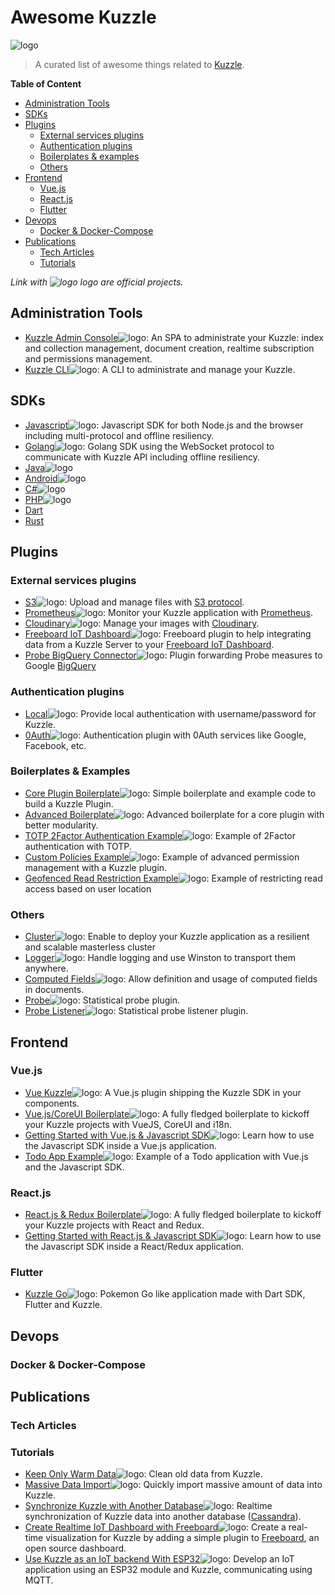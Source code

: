 # Awesome Kuzzle

![logo](https://kuzzle.io/static/public/images/logo_black.png)

> A curated list of awesome things related to [Kuzzle](https://github.com/kuzzleio/kuzzle).

**Table of Content**

- [Administration Tools](#administration-tools)
- [SDKs](#sdks)
- [Plugins](#plugins)
  - [External services plugins](#external-services-plugins)
  - [Authentication plugins](#authentication-plugins)
  - [Boilerplates & examples](#boilerplates--examples)
  - [Others](#others)
- [Frontend](#frontend)
  - [Vue.js](#vuejs)
  - [React.js](#reactjs)
  - [Flutter](#flutter)
- [Devops](#devops)
  - [Docker & Docker-Compose](#docker--docker-compose)
- [Publications](#publications)
  - [Tech Articles](#tech-articles)
  - [Tutorials](#tutorials)

*Link with ![logo](https://raw.githubusercontent.com/kuzzleio/awesome-kuzzle/master/img/logo_black-25x16.png) logo are official projects.*

## Administration Tools

- [Kuzzle Admin Console](https://github.com/kuzzleio/kuzzle-admin-console)![logo](https://raw.githubusercontent.com/kuzzleio/awesome-kuzzle/master/img/logo_black-25x8.png): An SPA to administrate your Kuzzle: index and collection management, document creation, realtime subscription and permissions management.
- [Kuzzle CLI](https://github.com/kuzzleio/kuzzle-cli)![logo](https://raw.githubusercontent.com/kuzzleio/awesome-kuzzle/master/img/logo_black-25x8.png): A CLI to administrate and manage your Kuzzle.

## SDKs

- [Javascript](https://github.com/kuzzleio/sdk-javascript)![logo](https://raw.githubusercontent.com/kuzzleio/awesome-kuzzle/master/img/logo_black-25x8.png): Javascript SDK for both Node.js and the browser including multi-protocol and offline resiliency.
- [Golang](https://github.com/kuzzleio/sdk-go)![logo](https://raw.githubusercontent.com/kuzzleio/awesome-kuzzle/master/img/logo_black-25x8.png): Golang SDK using the WebSocket protocol to communicate with Kuzzle API including offline resiliency.
- [Java](https://github.com/kuzzleio/sdk-java)![logo](https://raw.githubusercontent.com/kuzzleio/awesome-kuzzle/master/img/logo_black-25x8.png)
- [Android](https://github.com/kuzzleio/sdk-android)![logo](https://raw.githubusercontent.com/kuzzleio/awesome-kuzzle/master/img/logo_black-25x8.png)
- [C#](https://github.com/kuzzleio/sdk-csharp)![logo](https://raw.githubusercontent.com/kuzzleio/awesome-kuzzle/master/img/logo_black-25x8.png)
- [PHP](https://github.com/kuzzleio/sdk-php)![logo](https://raw.githubusercontent.com/kuzzleio/awesome-kuzzle/master/img/logo_black-25x8.png)
- [Dart](https://github.com/prijindal/kuzzle_dart)
- [Rust](https://github.com/alexandrebouthinon/kuzzle-sdk-rust)

## Plugins

### External services plugins
- [S3](https://github.com/kuzzleio/kuzzle-plugin-s3)![logo](https://raw.githubusercontent.com/kuzzleio/awesome-kuzzle/master/img/logo_black-25x8.png): Upload and manage files with [S3 protocol](https://help.servmask.com/knowledgebase/list-of-s3-compatible-storage-providers/).
- [Prometheus](https://github.com/kuzzleio/kuzzle-plugin-prometheus)![logo](https://raw.githubusercontent.com/kuzzleio/awesome-kuzzle/master/img/logo_black-25x8.png): Monitor your Kuzzle application with [Prometheus](https://prometheus.io).
- [Cloudinary](https://github.com/kuzzleio/kuzzle-plugin-cloudinary)![logo](https://raw.githubusercontent.com/kuzzleio/awesome-kuzzle/master/img/logo_black-25x8.png): Manage your images with [Cloudinary](https://cloudinary.com).
- [Freeboard IoT Dashboard](https://github.com/kuzzleio/kuzzle-freeboard-plugin)![logo](https://raw.githubusercontent.com/kuzzleio/awesome-kuzzle/master/img/logo_black-25x8.png): Freeboard plugin to help integrating data from a Kuzzle Server to your [Freeboard IoT Dashboard](https://freeboard.io).
- [Probe BigQuery Connector](https://github.com/kuzzleio/kdc-bigquery-connector)![logo](https://raw.githubusercontent.com/kuzzleio/awesome-kuzzle/master/img/logo_black-25x8.png): Plugin forwarding Probe measures to Google [BigQuery](https://cloud.google.com/bigquery/) 

### Authentication plugins
- [Local](https://github.com/kuzzleio/kuzzle-plugin-auth-passport-local)![logo](https://raw.githubusercontent.com/kuzzleio/awesome-kuzzle/master/img/logo_black-25x8.png): Provide local authentication with username/password for Kuzzle.
- [0Auth](https://github.com/kuzzleio/kuzzle-plugin-auth-passport-oauth)![logo](https://raw.githubusercontent.com/kuzzleio/awesome-kuzzle/master/img/logo_black-25x8.png): Authentication plugin with 0Auth services like Google, Facebook, etc.

### Boilerplates & Examples
- [Core Plugin Boilerplate](https://github.com/kuzzleio/kuzzle-core-plugin-boilerplate)![logo](https://raw.githubusercontent.com/kuzzleio/awesome-kuzzle/master/img/logo_black-25x8.png): Simple boilerplate and example code to build a Kuzzle Plugin. 
- [Advanced Boilerplate](https://github.com/kuzzleio/kuzzle-plugin-advanced-boilerplate)![logo](https://raw.githubusercontent.com/kuzzleio/awesome-kuzzle/master/img/logo_black-25x8.png): Advanced boilerplate for a core plugin with better modularity.
- [TOTP 2Factor Authentication Example](https://github.com/kuzzleio/kuzzle-plugin-auth-totp)![logo](https://raw.githubusercontent.com/kuzzleio/awesome-kuzzle/master/img/logo_black-25x8.png): Example of 2Factor authentication with TOTP.
- [Custom Policies Example](https://github.com/kuzzleio/kuzzle-plugin-sample-custom-policies)![logo](https://raw.githubusercontent.com/kuzzleio/awesome-kuzzle/master/img/logo_black-25x8.png): Example of advanced permission management with a Kuzzle plugin.
- [Geofenced Read Restriction Example](https://github.com/kuzzleio/kuzzle-plugin-sample-user-location-policies)![logo](https://raw.githubusercontent.com/kuzzleio/awesome-kuzzle/master/img/logo_black-25x8.png): Example of restricting read access based on user location 

### Others
- [Cluster](https://github.com/kuzzleio/kuzzle-plugin-cluster)![logo](https://raw.githubusercontent.com/kuzzleio/awesome-kuzzle/master/img/logo_black-25x8.png): Enable to deploy your Kuzzle application as a resilient and scalable masterless cluster
- [Logger](https://github.com/kuzzleio/kuzzle-plugin-logger)![logo](https://raw.githubusercontent.com/kuzzleio/awesome-kuzzle/master/img/logo_black-25x8.png): Handle logging and use Winston to transport them anywhere.
- [Computed Fields](https://github.com/kuzzleio/computed-fields-plugin)![logo](https://raw.githubusercontent.com/kuzzleio/awesome-kuzzle/master/img/logo_black-25x8.png): Allow definition and usage of computed fields in documents.
- [Probe](https://github.com/kuzzleio/kuzzle-plugin-probe)![logo](https://raw.githubusercontent.com/kuzzleio/awesome-kuzzle/master/img/logo_black-25x8.png): Statistical probe plugin.
- [Probe Listener](https://github.com/kuzzleio/kuzzle-plugin-probe-listener)![logo](https://raw.githubusercontent.com/kuzzleio/awesome-kuzzle/master/img/logo_black-25x8.png): Statistical probe listener plugin.

## Frontend 

### Vue.js

- [Vue Kuzzle](https://github.com/kuzzleio/vue-kuzzle)![logo](https://raw.githubusercontent.com/kuzzleio/awesome-kuzzle/master/img/logo_black-25x8.png): A Vue.js plugin shipping the Kuzzle SDK in your components.
- [Vue.js/CoreUI Boilerplate](https://github.com/kuzzleio/kuzzle-vuejs-coreui-boilerplate)![logo](https://raw.githubusercontent.com/kuzzleio/awesome-kuzzle/master/img/logo_black-25x8.png): A fully fledged boilerplate to kickoff your Kuzzle projects with VueJS, CoreUI and i18n.
- [Getting Started with Vue.js & Javascript SDK](https://docs.kuzzle.io/sdk/js/6/getting-started/vuejs/standalone/)![logo](https://raw.githubusercontent.com/kuzzleio/awesome-kuzzle/master/img/logo_black-25x8.png): Learn how to use the Javascript SDK inside a Vue.js application.
- [Todo App Example](https://github.com/kuzzleio/kuzzle-how-to/tree/master/todo-MVC-Kuzzle-VueJS)![logo](https://raw.githubusercontent.com/kuzzleio/awesome-kuzzle/master/img/logo_black-25x8.png): Example of a Todo application with Vue.js and the Javascript SDK.

### React.js

- [React.js & Redux Boilerplate](https://github.com/kuzzleio/kuzzle-react-redux-boilerplate)![logo](https://raw.githubusercontent.com/kuzzleio/awesome-kuzzle/master/img/logo_black-25x8.png): A fully fledged boilerplate to kickoff your Kuzzle projects with React and Redux.
- [Getting Started with React.js & Javascript SDK](https://docs.kuzzle.io/sdk/js/6/getting-started/react/with-redux/)![logo](https://raw.githubusercontent.com/kuzzleio/awesome-kuzzle/master/img/logo_black-25x8.png): Learn how to use the Javascript SDK inside a React/Redux application.

### Flutter

- [Kuzzle Go](https://github.com/kuzzleio/flutter-demo)![logo](https://raw.githubusercontent.com/kuzzleio/awesome-kuzzle/master/img/logo_black-25x8.png): Pokemon Go like application made with Dart SDK, Flutter and Kuzzle.

## Devops

### Docker & Docker-Compose

## Publications

### Tech Articles

### Tutorials

- [Keep Only Warm Data](https://github.com/kuzzleio/kuzzle-how-to/tree/master/keep-only-warm-data)![logo](https://raw.githubusercontent.com/kuzzleio/awesome-kuzzle/master/img/logo_black-25x8.png): Clean old data from Kuzzle.
- [Massive Data Import](https://github.com/kuzzleio/kuzzle-how-to/tree/master/massive-data-import)![logo](https://raw.githubusercontent.com/kuzzleio/awesome-kuzzle/master/img/logo_black-25x8.png): Quickly import massive amount of data into Kuzzle.
- [Synchronize Kuzzle with Another Database](https://github.com/kuzzleio/kuzzle-how-to/tree/master/sync-data-to-another-database)![logo](https://raw.githubusercontent.com/kuzzleio/awesome-kuzzle/master/img/logo_black-25x8.png): Realtime synchronization of Kuzzle data into another database ([Cassandra](https://cassandra.apache.org)).
- [Create Realtime IoT Dashboard with Freeboard](https://github.com/kuzzleio/kuzzle-how-to/tree/master/monitor-iot-data-with-freeboard)![logo](https://raw.githubusercontent.com/kuzzleio/awesome-kuzzle/master/img/logo_black-25x8.png): Create a real-time visualization for Kuzzle by adding a simple plugin to [Freeboard](https://freeboard.io), an open source dashboard.
- [Use Kuzzle as an IoT backend With ESP32](https://docs.kuzzle.io/how-to/1/kuzzle-esp32/)![logo](https://raw.githubusercontent.com/kuzzleio/awesome-kuzzle/master/img/logo_black-25x8.png): Develop an IoT application using an ESP32 module and Kuzzle, communicating using MQTT.